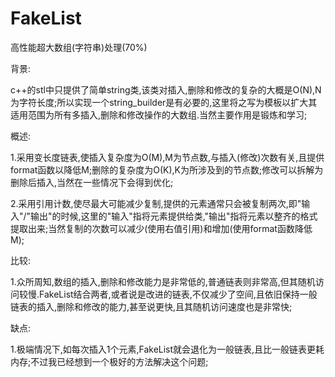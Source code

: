# FakeList
高性能超大数组(字符串)处理(70%)

背景:

   c++的stl中只提供了简单string类,该类对插入,删除和修改的复杂的大概是O(N),N为字符长度;所以实现一个string_builder是有必要的,这里将之写为模板以扩大其适用范围为所有多插入,删除和修改操作的大数组.当然主要作用是锻炼和学习;

概述:

   1.采用变长度链表,使插入复杂度为O(M),M为节点数,与插入(修改)次数有关,且提供format函数以降低M;删除的复杂度为O(K),K为所涉及到的节点数;修改可以拆解为删除后插入,当然在一些情况下会得到优化;
  
   2.采用引用计数,使尽最大可能减少复制,提供的元素通常只会被复制两次,即"输入"/"输出"的时候,这里的"输入"指将元素提供给类,"输出"指将元素以整齐的格式提取出来;当然复制的次数可以减少(使用右值引用)和增加(使用format函数降低M);

比较:

   1.众所周知,数组的插入,删除和修改能力是非常低的,普通链表则非常高,但其随机访问较慢.FakeList结合两者,或者说是改进的链表,不仅减少了空间,且依旧保持一般链表的插入,删除和修改的能力,甚至说更快,且其随机访问速度也是非常快;
  
缺点:

   1.极端情况下,如每次插入1个元素,FakeList就会退化为一般链表,且比一般链表更耗内存;不过我已经想到一个极好的方法解决这个问题;
